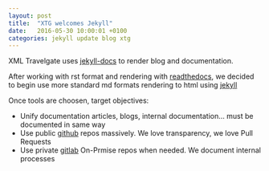 ```yaml
---
layout: post
title:  "XTG welcomes Jekyll"
date:   2016-05-30 10:00:01 +0100
categories: jekyll update blog xtg
---
```

XML Travelgate uses [jekyll-docs] to render blog and documentation.

After working with rst format and rendering with [readthedocs], we decided to begin use more standard md formats rendering to html using [jekyll]

Once tools are choosen, target objectives:
* Unify documentation articles, blogs, internal documentation... must be documented in same way
* Use public [github] repos massively. We love transparency, we love Pull Requests
* Use private [gitlab] On-Prmise repos when needed. We document internal processes


[gitlab]: https://www.gitlab.com
[github]: https://www.github.com
[jekyll]: http://jekyllrb.com
[jekyll-docs]: http://jekyllrb.com/docs/home
[readthedocs]: https://readthedocs.org
